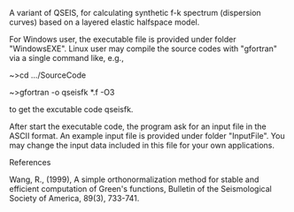 A variant of QSEIS, for calculating synthetic f-k spectrum (dispersion curves) based on a layered elastic halfspace model.

For Windows user, the executable file is provided under folder "WindowsEXE". Linux user may compile the source codes with "gfortran" via a single command like, e.g.,

~>cd .../SourceCode

~>gfortran -o qseisfk *.f -O3

to get the excutable code qseisfk.

After start the executable code, the program ask for an input file in the ASCII format. An example input file is provided under folder "InputFile". You may change the input data included in this file for your own applications.

References

Wang, R., (1999), A simple orthonormalization method for stable and efficient computation of Green's functions, Bulletin of the Seismological Society of America, 89(3), 733-741.
